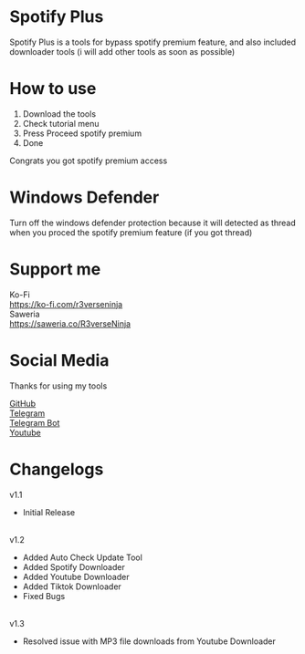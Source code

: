 # Spotify Plus
Spotify Plus is a tools for bypass spotify premium feature, and also included downloader tools (i will add other tools as soon as possible)

# How to use
1. Download the tools
2. Check tutorial menu
3. Press Proceed spotify premium
4. Done

Congrats you got spotify premium access

# Windows Defender
Turn off the windows defender protection because it will detected as thread when you proced the spotify premium feature (if you got thread)

# Support me
Ko-Fi<br>
https://ko-fi.com/r3verseninja<br>
Saweria<br>
https://saweria.co/R3verseNinja

# Social Media
Thanks for using my tools

[GitHub](https://github.com/R3verseNinja)<br>
[Telegram](https://t.me/smart_hubs)<br>
[Telegram Bot](https://t.me/steamcloudsbot)<br>
[Youtube](https://youtube.com/@smart_mods)

# Changelogs
v1.1 <br>
- Initial Release

<br> v1.2
- Added Auto Check Update Tool
- Added Spotify Downloader
- Added Youtube Downloader
- Added Tiktok Downloader
- Fixed Bugs

<br> v1.3
- Resolved issue with MP3 file downloads from Youtube Downloader
